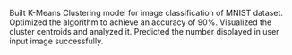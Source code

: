 Built K-Means Clustering model for image classification of MNIST dataset.
Optimized the algorithm to achieve an accuracy of 90%.
Visualized the cluster centroids and analyzed it. 
Predicted the number displayed in user input image successfully.
